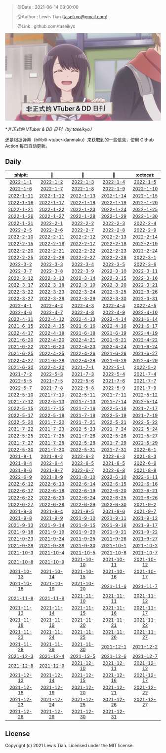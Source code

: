 > @Date    : 2021-06-14 08:00:00
>
> @Author  : Lewis Tian (taseikyo@gmail.com)
>
> @Link    : github.com/taseikyo

![](../images/daily.jpg)

\**非正式的 VTuber & DD 日刊（by taseikyo）*

还是根据弹幕（bilibili-vtuber-danmaku）来获取到的一些信息，使用 Github Action 每日自动更新。

## Daily

|            :shipit:            |        :jack_o_lantern:        |             :beer:             |           :fish_cake:          |            :octocat:           |
|:------------------------------:|:------------------------------:|:------------------------------:|:------------------------------:|:------------------------------:|
| [2022-1-1](docs/2022-1-1.md) | [2022-1-2](docs/2022-1-2.md) | [2022-1-3](docs/2022-1-3.md) | [2022-1-4](docs/2022-1-4.md) | [2022-1-5](docs/2022-1-5.md) |
| [2022-1-6](docs/2022-1-6.md) | [2022-1-7](docs/2022-1-7.md) | [2022-1-8](docs/2022-1-8.md) | [2022-1-9](docs/2022-1-9.md) | [2022-1-10](docs/2022-1-10.md) |
| [2022-1-11](docs/2022-1-11.md) | [2022-1-12](docs/2022-1-12.md) | [2022-1-13](docs/2022-1-13.md) | [2022-1-14](docs/2022-1-14.md) | [2022-1-15](docs/2022-1-15.md) |
| [2022-1-16](docs/2022-1-16.md) | [2022-1-17](docs/2022-1-17.md) | [2022-1-18](docs/2022-1-18.md) | [2022-1-19](docs/2022-1-19.md) | [2022-1-20](docs/2022-1-20.md) |
| [2022-1-21](docs/2022-1-21.md) | [2022-1-22](docs/2022-1-22.md) | [2022-1-23](docs/2022-1-23.md) | [2022-1-24](docs/2022-1-24.md) | [2022-1-25](docs/2022-1-25.md) |
| [2022-1-26](docs/2022-1-26.md) | [2022-1-27](docs/2022-1-27.md) | [2022-1-28](docs/2022-1-28.md) | [2022-1-29](docs/2022-1-29.md) | [2022-1-30](docs/2022-1-30.md) |
| [2022-1-31](docs/2022-1-31.md) | [2022-2-1](docs/2022-2-1.md) | [2022-2-2](docs/2022-2-2.md) | [2022-2-3](docs/2022-2-3.md) | [2022-2-4](docs/2022-2-4.md) |
| [2022-2-5](docs/2022-2-5.md) | [2022-2-6](docs/2022-2-6.md) | [2022-2-7](docs/2022-2-7.md) | [2022-2-8](docs/2022-2-8.md) | [2022-2-9](docs/2022-2-9.md) |
| [2022-2-10](docs/2022-2-10.md) | [2022-2-11](docs/2022-2-11.md) | [2022-2-12](docs/2022-2-12.md) | [2022-2-13](docs/2022-2-13.md) | [2022-2-14](docs/2022-2-14.md) |
| [2022-2-15](docs/2022-2-15.md) | [2022-2-16](docs/2022-2-16.md) | [2022-2-17](docs/2022-2-17.md) | [2022-2-18](docs/2022-2-18.md) | [2022-2-19](docs/2022-2-19.md) |
| [2022-2-20](docs/2022-2-20.md) | [2022-2-21](docs/2022-2-21.md) | [2022-2-22](docs/2022-2-22.md) | [2022-2-23](docs/2022-2-23.md) | [2022-2-24](docs/2022-2-24.md) |
| [2022-2-25](docs/2022-2-25.md) | [2022-2-26](docs/2022-2-26.md) | [2022-2-27](docs/2022-2-27.md) | [2022-2-28](docs/2022-2-28.md) | [2022-3-1](docs/2022-3-1.md) |
| [2022-3-2](docs/2022-3-2.md) | [2022-3-3](docs/2022-3-3.md) | [2022-3-4](docs/2022-3-4.md) | [2022-3-5](docs/2022-3-5.md) | [2022-3-6](docs/2022-3-6.md) |
| [2022-3-7](docs/2022-3-7.md) | [2022-3-8](docs/2022-3-8.md) | [2022-3-9](docs/2022-3-9.md) | [2022-3-10](docs/2022-3-10.md) | [2022-3-11](docs/2022-3-11.md) |
| [2022-3-12](docs/2022-3-12.md) | [2022-3-13](docs/2022-3-13.md) | [2022-3-14](docs/2022-3-14.md) | [2022-3-15](docs/2022-3-15.md) | [2022-3-16](docs/2022-3-16.md) |
| [2022-3-17](docs/2022-3-17.md) | [2022-3-18](docs/2022-3-18.md) | [2022-3-19](docs/2022-3-19.md) | [2022-3-20](docs/2022-3-20.md) | [2022-3-21](docs/2022-3-21.md) |
| [2022-3-22](docs/2022-3-22.md) | [2022-3-23](docs/2022-3-23.md) | [2022-3-24](docs/2022-3-24.md) | [2022-3-25](docs/2022-3-25.md) | [2022-3-26](docs/2022-3-26.md) |
| [2022-3-27](docs/2022-3-27.md) | [2022-3-28](docs/2022-3-28.md) | [2022-3-29](docs/2022-3-29.md) | [2022-3-30](docs/2022-3-30.md) | [2022-3-31](docs/2022-3-31.md) |
| [2022-4-1](docs/2022-4-1.md) | [2022-4-2](docs/2022-4-2.md) | [2022-4-3](docs/2022-4-3.md) | [2022-4-4](docs/2022-4-4.md) | [2022-4-5](docs/2022-4-5.md) |
| [2022-4-6](docs/2022-4-6.md) | [2022-4-7](docs/2022-4-7.md) | [2022-4-8](docs/2022-4-8.md) | [2022-4-9](docs/2022-4-9.md) | [2022-4-10](docs/2022-4-10.md) |
| [2022-4-11](docs/2022-4-11.md) | [2022-4-12](docs/2022-4-12.md) | [2022-4-13](docs/2022-4-13.md) | [2022-4-14](docs/2022-4-14.md) | [2021-6-14](docs/2021-6-14.md) |
| [2021-6-15](docs/2021-6-15.md) | [2022-4-15](docs/2022-4-15.md) | [2021-6-16](docs/2021-6-16.md) | [2022-4-16](docs/2022-4-16.md) | [2021-6-17](docs/2021-6-17.md) |
| [2022-4-17](docs/2022-4-17.md) | [2022-4-18](docs/2022-4-18.md) | [2021-6-18](docs/2021-6-18.md) | [2021-6-19](docs/2021-6-19.md) | [2022-4-19](docs/2022-4-19.md) |
| [2021-6-20](docs/2021-6-20.md) | [2022-4-20](docs/2022-4-20.md) | [2022-4-21](docs/2022-4-21.md) | [2021-6-21](docs/2021-6-21.md) | [2022-4-22](docs/2022-4-22.md) |
| [2021-6-22](docs/2021-6-22.md) | [2021-6-23](docs/2021-6-23.md) | [2022-4-23](docs/2022-4-23.md) | [2022-4-24](docs/2022-4-24.md) | [2021-6-24](docs/2021-6-24.md) |
| [2021-6-25](docs/2021-6-25.md) | [2022-4-25](docs/2022-4-25.md) | [2022-4-26](docs/2022-4-26.md) | [2021-6-26](docs/2021-6-26.md) | [2021-6-27](docs/2021-6-27.md) |
| [2022-4-27](docs/2022-4-27.md) | [2021-6-28](docs/2021-6-28.md) | [2022-4-28](docs/2022-4-28.md) | [2021-6-29](docs/2021-6-29.md) | [2022-4-29](docs/2022-4-29.md) |
| [2021-6-30](docs/2021-6-30.md) | [2022-4-30](docs/2022-4-30.md) | [2021-7-1](docs/2021-7-1.md) | [2022-5-1](docs/2022-5-1.md) | [2022-5-2](docs/2022-5-2.md) |
| [2021-7-2](docs/2021-7-2.md) | [2022-5-3](docs/2022-5-3.md) | [2021-7-3](docs/2021-7-3.md) | [2022-5-4](docs/2022-5-4.md) | [2021-7-4](docs/2021-7-4.md) |
| [2022-5-5](docs/2022-5-5.md) | [2021-7-5](docs/2021-7-5.md) | [2022-5-6](docs/2022-5-6.md) | [2021-7-6](docs/2021-7-6.md) | [2021-7-7](docs/2021-7-7.md) |
| [2022-5-7](docs/2022-5-7.md) | [2021-7-8](docs/2021-7-8.md) | [2022-5-8](docs/2022-5-8.md) | [2022-5-9](docs/2022-5-9.md) | [2021-7-9](docs/2021-7-9.md) |
| [2022-5-10](docs/2022-5-10.md) | [2021-7-10](docs/2021-7-10.md) | [2022-5-11](docs/2022-5-11.md) | [2021-7-11](docs/2021-7-11.md) | [2022-5-12](docs/2022-5-12.md) |
| [2021-7-12](docs/2021-7-12.md) | [2022-5-13](docs/2022-5-13.md) | [2021-7-13](docs/2021-7-13.md) | [2021-7-14](docs/2021-7-14.md) | [2022-5-14](docs/2022-5-14.md) |
| [2022-5-15](docs/2022-5-15.md) | [2021-7-15](docs/2021-7-15.md) | [2021-7-16](docs/2021-7-16.md) | [2022-5-16](docs/2022-5-16.md) | [2021-7-17](docs/2021-7-17.md) |
| [2022-5-17](docs/2022-5-17.md) | [2022-5-18](docs/2022-5-18.md) | [2021-7-18](docs/2021-7-18.md) | [2022-5-19](docs/2022-5-19.md) | [2021-7-19](docs/2021-7-19.md) |
| [2022-5-20](docs/2022-5-20.md) | [2021-7-20](docs/2021-7-20.md) | [2021-7-21](docs/2021-7-21.md) | [2022-5-21](docs/2022-5-21.md) | [2022-5-22](docs/2022-5-22.md) |
| [2021-7-22](docs/2021-7-22.md) | [2021-7-23](docs/2021-7-23.md) | [2022-5-23](docs/2022-5-23.md) | [2021-7-24](docs/2021-7-24.md) | [2022-5-24](docs/2022-5-24.md) |
| [2022-5-25](docs/2022-5-25.md) | [2021-7-25](docs/2021-7-25.md) | [2021-7-26](docs/2021-7-26.md) | [2022-5-26](docs/2022-5-26.md) | [2022-5-27](docs/2022-5-27.md) |
| [2021-7-27](docs/2021-7-27.md) | [2021-7-28](docs/2021-7-28.md) | [2022-5-28](docs/2022-5-28.md) | [2021-7-29](docs/2021-7-29.md) | [2022-5-29](docs/2022-5-29.md) |
| [2022-5-30](docs/2022-5-30.md) | [2021-7-30](docs/2021-7-30.md) | [2022-5-31](docs/2022-5-31.md) | [2021-7-31](docs/2021-7-31.md) | [2022-6-1](docs/2022-6-1.md) |
| [2021-8-1](docs/2021-8-1.md) | [2021-8-2](docs/2021-8-2.md) | [2022-6-2](docs/2022-6-2.md) | [2022-6-3](docs/2022-6-3.md) | [2021-8-3](docs/2021-8-3.md) |
| [2021-8-4](docs/2021-8-4.md) | [2022-6-4](docs/2022-6-4.md) | [2022-6-5](docs/2022-6-5.md) | [2021-8-5](docs/2021-8-5.md) | [2022-6-6](docs/2022-6-6.md) |
| [2021-8-6](docs/2021-8-6.md) | [2021-8-7](docs/2021-8-7.md) | [2022-6-7](docs/2022-6-7.md) | [2022-6-8](docs/2022-6-8.md) | [2021-8-8](docs/2021-8-8.md) |
| [2022-6-9](docs/2022-6-9.md) | [2021-8-9](docs/2021-8-9.md) | [2021-8-10](docs/2021-8-10.md) | [2022-6-10](docs/2022-6-10.md) | [2022-6-11](docs/2022-6-11.md) |
| [2022-6-12](docs/2022-6-12.md) | [2022-6-13](docs/2022-6-13.md) | [2022-6-14](docs/2022-6-14.md) | [2022-6-15](docs/2022-6-15.md) | [2022-6-16](docs/2022-6-16.md) |
| [2022-6-17](docs/2022-6-17.md) | [2022-6-18](docs/2022-6-18.md) | [2022-6-19](docs/2022-6-19.md) | [2022-6-20](docs/2022-6-20.md) | [2022-6-21](docs/2022-6-21.md) |
| [2022-6-22](docs/2022-6-22.md) | [2022-6-23](docs/2022-6-23.md) | [2022-6-24](docs/2022-6-24.md) | [2022-6-25](docs/2022-6-25.md) | [2022-6-26](docs/2022-6-26.md) |
| [2022-6-27](docs/2022-6-27.md) | [2022-6-28](docs/2022-6-28.md) | [2022-6-29](docs/2022-6-29.md) | [2022-6-30](docs/2022-6-30.md) | [2021-9-2](docs/2021-9-2.md) |
| [2021-9-3](docs/2021-9-3.md) | [2021-9-4](docs/2021-9-4.md) | [2021-9-5](docs/2021-9-5.md) | [2021-9-6](docs/2021-9-6.md) | [2021-9-7](docs/2021-9-7.md) |
| [2021-9-8](docs/2021-9-8.md) | [2021-9-9](docs/2021-9-9.md) | [2021-9-10](docs/2021-9-10.md) | [2021-9-11](docs/2021-9-11.md) | [2021-9-12](docs/2021-9-12.md) |
| [2021-9-13](docs/2021-9-13.md) | [2021-9-14](docs/2021-9-14.md) | [2021-9-15](docs/2021-9-15.md) | [2021-9-16](docs/2021-9-16.md) | [2021-9-17](docs/2021-9-17.md) |
| [2021-9-18](docs/2021-9-18.md) | [2021-9-19](docs/2021-9-19.md) | [2021-9-20](docs/2021-9-20.md) | [2021-9-21](docs/2021-9-21.md) | [2021-9-22](docs/2021-9-22.md) |
| [2021-9-23](docs/2021-9-23.md) | [2021-9-24](docs/2021-9-24.md) | [2021-9-25](docs/2021-9-25.md) | [2021-9-26](docs/2021-9-26.md) | [2021-9-27](docs/2021-9-27.md) |
| [2021-9-28](docs/2021-9-28.md) | [2021-9-29](docs/2021-9-29.md) | [2021-9-30](docs/2021-9-30.md) | [2021-10-1](docs/2021-10-1.md) | [2021-10-2](docs/2021-10-2.md) |
| [2021-10-3](docs/2021-10-3.md) | [2021-10-4](docs/2021-10-4.md) | [2021-10-5](docs/2021-10-5.md) | [2021-10-6](docs/2021-10-6.md) | [2021-10-7](docs/2021-10-7.md) |
| [2021-10-8](docs/2021-10-8.md) | [2021-10-9](docs/2021-10-9.md) | [2021-10-10](docs/2021-10-10.md) | [2021-10-11](docs/2021-10-11.md) | [2021-10-12](docs/2021-10-12.md) |
| [2021-10-13](docs/2021-10-13.md) | [2021-10-14](docs/2021-10-14.md) | [2021-10-15](docs/2021-10-15.md) | [2021-10-16](docs/2021-10-16.md) | [2021-10-17](docs/2021-10-17.md) |
| [2021-10-18](docs/2021-10-18.md) | [2021-10-19](docs/2021-10-19.md) | [2021-10-20](docs/2021-10-20.md) | [2021-11-6](docs/2021-11-6.md) | [2021-11-7](docs/2021-11-7.md) |
| [2021-11-8](docs/2021-11-8.md) | [2021-11-9](docs/2021-11-9.md) | [2021-11-10](docs/2021-11-10.md) | [2021-11-11](docs/2021-11-11.md) | [2021-11-12](docs/2021-11-12.md) |
| [2021-11-13](docs/2021-11-13.md) | [2021-11-14](docs/2021-11-14.md) | [2021-11-15](docs/2021-11-15.md) | [2021-11-16](docs/2021-11-16.md) | [2021-11-17](docs/2021-11-17.md) |
| [2021-11-18](docs/2021-11-18.md) | [2021-11-19](docs/2021-11-19.md) | [2021-11-20](docs/2021-11-20.md) | [2021-11-21](docs/2021-11-21.md) | [2021-11-22](docs/2021-11-22.md) |
| [2021-11-23](docs/2021-11-23.md) | [2021-11-24](docs/2021-11-24.md) | [2021-11-25](docs/2021-11-25.md) | [2021-11-26](docs/2021-11-26.md) | [2021-11-27](docs/2021-11-27.md) |
| [2021-11-28](docs/2021-11-28.md) | [2021-11-29](docs/2021-11-29.md) | [2021-11-30](docs/2021-11-30.md) | [2021-12-1](docs/2021-12-1.md) | [2021-12-2](docs/2021-12-2.md) |
| [2021-12-3](docs/2021-12-3.md) | [2021-12-4](docs/2021-12-4.md) | [2021-12-5](docs/2021-12-5.md) | [2021-12-6](docs/2021-12-6.md) | [2021-12-7](docs/2021-12-7.md) |
| [2021-12-8](docs/2021-12-8.md) | [2021-12-9](docs/2021-12-9.md) | [2021-12-10](docs/2021-12-10.md) | [2021-12-11](docs/2021-12-11.md) | [2021-12-12](docs/2021-12-12.md) |
| [2021-12-13](docs/2021-12-13.md) | [2021-12-14](docs/2021-12-14.md) | [2021-12-15](docs/2021-12-15.md) | [2021-12-16](docs/2021-12-16.md) | [2021-12-17](docs/2021-12-17.md) |
| [2021-12-18](docs/2021-12-18.md) | [2021-12-19](docs/2021-12-19.md) | [2021-12-20](docs/2021-12-20.md) | [2021-12-21](docs/2021-12-21.md) | [2021-12-22](docs/2021-12-22.md) |
| [2021-12-23](docs/2021-12-23.md) | [2021-12-24](docs/2021-12-24.md) | [2021-12-25](docs/2021-12-25.md) | [2021-12-26](docs/2021-12-26.md) | [2021-12-27](docs/2021-12-27.md) |
| [2021-12-28](docs/2021-12-28.md) | [2021-12-29](docs/2021-12-29.md) | [2021-12-30](docs/2021-12-30.md) | [2021-12-31](docs/2021-12-31.md) | | |

## License

Copyright (c) 2021 Lewis Tian. Licensed under the MIT license.
